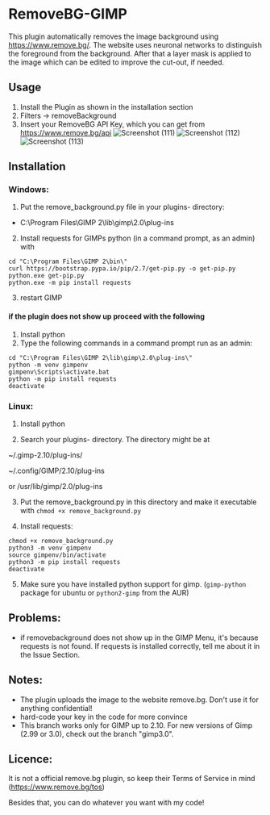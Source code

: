 # RemoveBG-GIMP
This plugin automatically removes the image background using https://www.remove.bg/. The website uses neuronal networks to distinguish the foreground from the background. After that a layer mask is applied to the image which can be edited to improve the cut-out, if needed. 


## Usage
1. Install the Plugin as shown in the installation section
2. Filters -> removeBackground
3. Insert your RemoveBG API Key, which you can get from https://www.remove.bg/api
![Screenshot (111)](https://user-images.githubusercontent.com/66686353/84802853-773a8080-b001-11ea-9c1a-5da90977a010.png)
![Screenshot (112)](https://user-images.githubusercontent.com/66686353/84803152-e1532580-b001-11ea-9bf5-ff2061c3f061.png)
![Screenshot (113)](https://user-images.githubusercontent.com/66686353/84802857-786bad80-b001-11ea-9bdd-be2c37bbea8d.png)


## Installation
### Windows: 
1. Put the remove_background.py file in your plugins- directory:

* C:\Program Files\GIMP 2\lib\gimp\2.0\plug-ins

2. Install requests for GIMPs python (in a command prompt, as an admin) with

```
cd "C:\Program Files\GIMP 2\bin\"
curl https://bootstrap.pypa.io/pip/2.7/get-pip.py -o get-pip.py
python.exe get-pip.py
python.exe -m pip install requests
```

3. restart GIMP

#### if the plugin does not show up proceed with the following
1. Install python
2. Type the following commands in a command prompt run as an admin:

```
cd "C:\Program Files\GIMP 2\lib\gimp\2.0\plug-ins\" 
python -m venv gimpenv
gimpenv\Scripts\activate.bat
python -m pip install requests
deactivate
 ```
 
### Linux: 
1. Install python

2. Search your plugins- directory. The directory might be at

 ~/.gimp-2.10/plug-ins/

 ~/.config/GIMP/2.10/plug-ins

 or /usr/lib/gimp/2.0/plug-ins  

3. Put the remove_background.py in this directory and make it executable with `chmod +x remove_background.py` 

4. Install requests:
```
chmod +x remove_background.py
python3 -m venv gimpenv
source gimpenv/bin/activate
python3 -m pip install requests
deactivate
```
5. Make sure you have installed python support for gimp. (`gimp-python` package for ubuntu or `python2-gimp` from the AUR)
 

## Problems:
- if removebackground does not show up in the GIMP Menu, it's because requests is not found. 
If requests is installed correctly, tell me about it in the Issue Section.

## Notes:
* The plugin uploads the image to the website remove.bg. Don't use it for anything confidential!
* hard-code your key in the code for more convince
* This branch works only for GIMP up to 2.10. For new versions of Gimp (2.99 or 3.0), check out the branch "gimp3.0".

## Licence:
It is not a official remove.bg plugin, so keep their Terms of Service in mind (https://www.remove.bg/tos)

Besides that, you can do whatever you want with my code!
